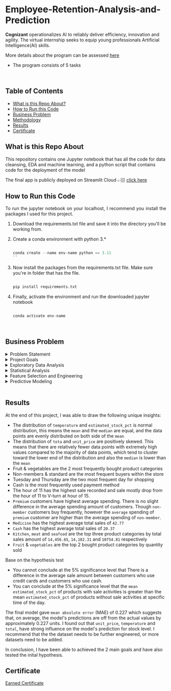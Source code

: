 # Employee-Retention-Analysis-and-Prediction



<p> <b>Cognizant</b> operationalizes AI to reliably deliver efficiency, innovation and agility. The virtual internship seeks to equip young professionals Artificial Intelligence(AI) skills.
	
More details about the program can be assessed [here](https://www.theforage.com/virtual-experience/5N2ygyhzMWjKQmgCK/cognizant/cognizant-artificial-intelligence-virtual-experience-program/model-building-and-interpretation)</p> 
- The program consists of 5 tasks
  

<br>

## Table of Contents
* [What is this Repo About?](#what)
* [How to Run this Code](#ip)
* [Business Problem](#bp)
* [Methodology](#md)
* [Results](#re)
* [Certificate](#cf)

## What is this Repo About<a name="what"></a>  
This repository contains one Jupyter notebook that has all the code for data cleansing, EDA and machine learning, and a python script that contains code for the deployment of the model

The final app is publicly deployed on Streamlit Cloud 👉🏽 [click here](https://warehouse-stock-level-prediction-app-exhz93bydwp2mrpp8imuae.streamlit.app/)


## How to Run this Code<a name="ip"></a>
<p style='text-align:justify;'>To run the jupyter notebook on your localhost, I recommend you install the packages I used for this project.</p>

1. Download the requirements.txt file and save it into the directory you'll be working from.
2. Create a conda environment with python 3.*

	```python

	conda create --name env-name python == 3.11
	``
3. Now install the packages from the requirements.txt file. Make sure you're in folder that has the file.

	```python

	pip install requirements.txt
	```
4. Finally, activate the environment and run the downloaded jupyter notebook

	```python

	conda activate env-name
	```
<br>


## Business Problem<a name="bp"></a>
<details>
	<summary>Problem Statement</summary>
	<br>
	<p style='text-align:justify;'>The HR department at Salifort Motors wants to take some initiatives to improve employee satisfaction levels at the company. They collected data from employees, but now they don’t know what to do with it. They refer to you as a data analytics professional and ask you to provide data-driven suggestions based on your understanding of the data. They have the following question: what’s likely to make the employee leave the company?

Your goals in this project are to analyze the data collected by the HR department and to build a model that predicts whether or not an employee will leave the company.

If you can predict employees likely to quit, it might be possible to identify factors that contribute to their leaving. Because it is time-consuming and expensive to find, interview, and hire new employees, increasing employee retention will be beneficial to the company.</p>

</details>

<details>
	<summary>Project Goals</summary>
	<br>
	<ol>
		<li>Draw unique insights from what’s likely to make the employee leave the company .</li>
		<li>Build a predictive model to predict whether or not an employee will leave the company using machine learning model.</li>
	</ol>
</details>




<details>
<summary>Exploratory Data Analysis</summary>
<br>
<p>&nbsp;</p>
	
I provided answer to the following questions to draw insight from the dataset

* What is the distribution of the numerical dtype?
* What is the distribution of the categorical columns?
* How does the trend for stock level and total sale differ per hour?
* What is the total quantity sold per category?
* What is the total sales per category?
* What is the average sale per product category?
* What is the average spending per customer type?
* What is the average transaction per payment type?
* What is the hourly trend of sale recorded for each day?
* What are the top products by sales amount and quantity sold?
* What is the distribution of each product category sold per each day and hour?
</details>


<details>
<summary>Statistical Analysis</summary>
<br>
To ascertain that the  different in the average sale amount between customers who use credit cards and customers who use cash and the estimated_stock_pct of hour with sale activities greater than hour without sale activities for specific product do not occur by chance. To do this I performed hypothesis testing(Welch's t-Test) to draw conclusion on .
</details>

<details>
<summary>Feature Selection and Engineering</summary>
<br>
Some of the tasks I performed for this step include;	
	
* Creating new features from the categorical columns using `pd.get_dummies`
	
</details>

<details>
<summary>Predictive Modeling</summary>
<br>
To complete this task I went through the various machine learning steps which includes;
	
* Data Splitting - I split data to training set and test set to 80:20 ratio
* Standardization - I stardardized the dataset using `StandardScaler`
* Model Training and Evaluation - In this step, I trained various algorithms on a standardized dataset using default parameters in 10-fold  
* Hyperparameter Tuning - I performed model turning using GridSearch for the various algorithms, and the best model turned out to be __RandomForest Regressor__ 
* Final Model - I build a final model using the optimized parameter after tuning the model. 
* Model Visualization - I plot the feature importance from the model and also plotted the predicted values and actual for the  testset again time.
</details>

<br>

## Results<a name="re"></a>
At the end of this project, I was able to draw the following unique insights:

* The distribution of `temperature` and `estimated_stock_pct` is normal distribution, this means the `mean` and the `median` are equal, and the data points are evenly distributed on both side of the `mean`
* The distribution of `tota` and `unit_price` are positively skewed. This means that there are relatively fewer data points with extremely high values compared to the majority of data points, which tend to cluster toward the lower end of the distribution and also the `median` is lower than the `mean`
* Fruit & vegetables are the 2 most frequently bought product categories 
* Non-members & standard are the most frequent buyers within the store
* Tuesday and Thursday are the two most frequent day for shopping 
* Cash is the most frequently used payment method
* The hour of 11 has the highest sale recorded and sale mostly drop from the hour of 11 to V-turn at hour of 15.
* `Premium` customers have highest average spending. There is no slight difference in the average  spending amount of customers. Though `non-member` customers buy frequently, however the `average` spending of `premium` customer are higher than the average spending of `non-member`. 
*  `Medicine` has the highest average total sales of `42.77`
* `Cash` has the highest average total sales of `20.37`
* `Kitchen`, `meat` and `seafood` are the top three product categories by total sales amount of `14,456.65`, `14,102.31` and `10754.81` respectively
* `Fruit` & `vegetables` are the top 2 bought product categories by quantity sold

Base on the hypothesis test
* You cannot conclude at the 5% significance level that There is a difference in the average sale amount between customers who use credit cards and customers who use cash.
* You can conclude at the 5% significance level that the `mean estimated_stock_pct` of products with sale activities is greater than  the mean `estimated_stock_pct` of products without sale activities at specific time of the day.

The final model gave `mean absolute error` (MAE) of 0.227 which suggests that, on average, the model's predictions are off from the actual values by approximately 0.227 units. I found out that `unit_price`, `temperature` and  `total`, have strong influence on the model's prediction for stock level. I recommend that the the dataset needs to be further engineered, or more datasets need to be added.

In conclusion, I have been able to achieved the 2 main goals and have also tested the inital hypothesis.
<br>

## Certificate<a name="cf"></a> 
[Earned Certificate](https://forage-uploads-prod.s3.amazonaws.com/completion-certificates/Cognizant/5N2ygyhzMWjKQmgCK_Cognizant_yGigRCTSMZXe4hwJC_1694084970565_completion_certificate.pdf)
